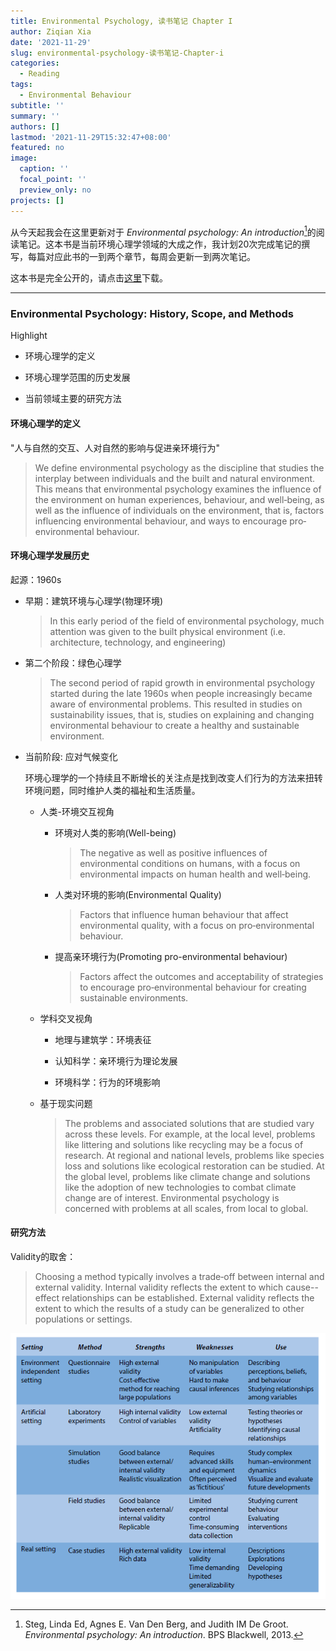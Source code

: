 ```yaml
---
title: Environmental Psychology, 读书笔记 Chapter I
author: Ziqian Xia
date: '2021-11-29'
slug: environmental-psychology-读书笔记-Chapter-i
categories:
  - Reading
tags:
  - Environmental Behaviour
subtitle: ''
summary: ''
authors: []
lastmod: '2021-11-29T15:32:47+08:00'
featured: no
image:
  caption: ''
  focal_point: ''
  preview_only: no
projects: []
---
```


从今天起我会在这里更新对于 *Environmental psychology: An introduction*[^1]的阅读笔记。这本书是当前环境心理学领域的大成之作，我计划20次完成笔记的撰写，每篇对应此书的一到两个章节，每周会更新一到两次笔记。

[^1]: Steg, Linda Ed, Agnes E. Van Den Berg, and Judith IM De Groot. *Environmental psychology: An introduction*. BPS Blackwell, 2013.

这本书是完全公开的，请点击[这里](https://www.hse.ru/data/2019/03/04/1196348199/%5BLinda_Steg_Judith_I._M._de_Groot%5D_Environmental_P(b-ok.cc).pdf)下载。

------------------------------------------------------------------------

### Environmental Psychology: History, Scope, and Methods

Highlight

-   环境心理学的定义

-   环境心理学范围的历史发展

-   当前领域主要的研究方法

#### 环境心理学的定义

"人与自然的交互、人对自然的影响与促进亲环境行为"

> We define environmental psychology as the discipline that studies the interplay between individuals and the built and natural environment. This means that environmental psychology examines the influence of the environment on human experiences, behaviour, and well‐being, as well as the influence of individuals on the environment, that is, factors influencing environmental behaviour, and ways to encourage pro‐environmental behaviour.

#### 环境心理学发展历史

起源：1960s

-   早期：建筑环境与心理学(物理环境)

    > In this early period of the field of environmental psychology, much attention was given to the built physical environment (i.e. architecture, technology, and engineering)

-   第二个阶段：绿色心理学

    > The second period of rapid growth in environmental psychology started during the late 1960s when people increasingly became aware of environmental problems. This resulted in studies on sustainability issues, that is, studies on explaining and changing environmental behaviour to create a healthy and sustainable environment.

-   当前阶段: 应对气候变化

    环境心理学的一个持续且不断增长的关注点是找到改变人们行为的方法来扭转环境问题，同时维护人类的福祉和生活质量。

    -   人类-环境交互视角

        -   环境对人类的影响(Well-being)

            > The negative as well as positive influences of environmental conditions on humans, with a focus on environmental impacts on human health and well‐being.

        -   人类对环境的影响(Environmental Quality)

            > Factors that influence human behaviour that affect environmental quality, with a focus on pro‐environmental behaviour.

        -   提高亲环境行为(Promoting pro-environmental behaviour)

            > Factors affect the outcomes and acceptability of strategies to encourage pro‐environmental behaviour for creating sustainable environments.

    -   学科交叉视角

        -   地理与建筑学：环境表征

        -   认知科学：亲环境行为理论发展

        -   环境科学：行为的环境影响

    -   基于现实问题

        > The problems and associated solutions that are studied vary across these levels. For example, at the local level, problems like littering and solutions like recycling may be a focus of research. At regional and national levels, problems like species loss and solutions like ecological restoration can be studied. At the global level, problems like climate change and solutions like the adoption of new technologies to combat climate change are of interest. Environmental psychology is concerned with problems at all scales, from local to global.

#### 研究方法

Validity的取舍：

> Choosing a method typically involves a trade‐off between internal and external validity. Internal validity reflects the extent to which cause--effect relationships can be established. External validity reflects the extent to which the results of a study can be generalized to other populations or settings.

![](%E5%BE%AE%E4%BF%A1%E6%88%AA%E5%9B%BE_20211129163242.png)
